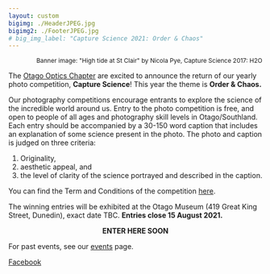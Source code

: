 ```yaml
---
layout: custom
bigimg: ./HeaderJPEG.jpg
bigimg2: ./FooterJPEG.jpg
# big_img_label: "Capture Science 2021: Order & Chaos"
---
```

<link rel="stylesheet" href="https://cdn.jsdelivr.net/npm/semantic-ui@2.4.2/dist/semantic.min.css">
<div style="text-align: right; font-size: 9pt;">
Banner image: "High tide at St Clair" by Nicola Pye, Capture Science 2017: H2O
</div>

The [Otago Optics Chapter](https://www.otago.ac.nz/physics/postgraduate/current-students/osa-spie-university-of-otago-student-chapters.html) are excited to announce the return of our yearly photo competition, **Capture Science**! This year the theme is **Order & Chaos.**

Our photography competitions encourage entrants to explore the science of the incredible world around us. Entry to the photo competition is free, and open to people of all ages and photography skill levels in Otago/Southland. Each entry should be accompanied by a 30-150 word caption that includes an explanation of some science present in the photo. The photo and caption is judged on three criteria: 

1. Originality,
2. aesthetic appeal, and 
3. the level of clarity of the science portrayed and described in the caption.

You can find the Term and Conditions of the competition [here](...). 


The winning entries will be exhibited at the Otago Museum (419 Great King Street, Dunedin), exact date TBC. **Entries close 15 August 2021.**

<p style="text-align: center; font-weight: bold;">ENTER HERE SOON</p>



For past events, see our [events](events.html) page. 

[Facebook](https://facebook.com/OpticsOtago)